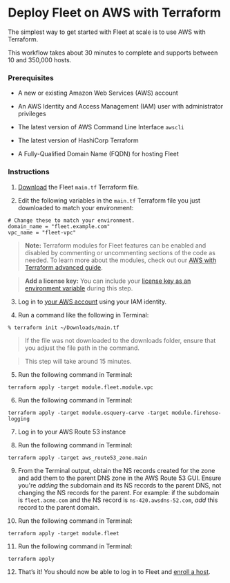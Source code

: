 # Deploy Fleet on AWS with Terraform

The simplest way to get started with Fleet at scale is to use AWS with Terraform.

This workflow takes about 30 minutes to complete and supports between 10 and 350,000 hosts.


### Prerequisites

- A new or existing Amazon Web Services (AWS) account

- An AWS Identity and Access Management (IAM) user with administrator privileges

- The latest version of AWS Command Line Interface `awscli`

- The latest version of HashiCorp Terraform

- A Fully-Qualified Domain Name (FQDN) for hosting Fleet

### Instructions

1. [Download](https://github.com/fleetdm/fleet-terraform/blob/main/example/main.tf) the Fleet `main.tf` Terraform file.

2. Edit the following variables in the `main.tf` Terraform file you just downloaded to match your environment:
    
```
# Change these to match your environment.
domain_name = "fleet.example.com"
vpc_name = "fleet-vpc"
```

> **Note:** Terraform modules for Fleet features can be enabled and disabled by commenting or uncommenting sections of the code as needed. To learn more about the modules, check out our [AWS with Terraform advanced guide](https://fleetdm.com/docs/deploy/deploy-on-aws-with-terraform).

> **Add a license key:** You can include your [license key as an environment variable](https://fleetdm.com/docs/configuration/fleet-server-configuration#license-key) during this step.

3. Log in to [your AWS account](https://aws.amazon.com/iam/) using your IAM identity.

4. Run a command like the following in Terminal:
    
```
% terraform init ~/Downloads/main.tf
```

> If the file was not downloaded to the downloads folder, ensure that you adjust the file path in the command.

> This step will take around 15 minutes.

5. Run the following command in Terminal:

```
terraform apply -target module.fleet.module.vpc
```

6. Run the following command in Terminal:
    
```
terraform apply -target module.osquery-carve -target module.firehose-logging
```

7. Log in to your AWS Route 53 instance

8. Run the following command in Terminal:

```
terraform apply -target aws_route53_zone.main
```

9. From the Terminal output, obtain the NS records created for the zone and add them to the parent DNS zone in the AWS Route 53 GUI. Ensure you're *adding* the subdomain and its NS records to the parent DNS, not changing the NS records for the parent. For example: if the subdomain is `fleet.acme.com` and the NS record is `ns-420.awsdns-52.com`, *add* this record to the parent domain. 

10. Run the following command in Terminal:
    
```
terraform apply -target module.fleet
```

11. Run the following command in Terminal:
    
```
terraform apply
```

12. That’s it! You should now be able to log in to Fleet and [enroll a host](https://fleetdm.com/docs/using-fleet/enroll-hosts).

<meta name="articleTitle" value="Deploy Fleet on AWS with Terraform">
<meta name="authorGitHubUsername" value="edwardsb">
<meta name="authorFullName" value="Ben Edwards">
<meta name="publishedOn" value="2025-07-17">
<meta name="category" value="guides">
<meta name="articleImageUrl" value="../website/assets/images/articles/deploy-fleet-on-aws-with-terraform-800x450@2x.png">
<meta name="description" value="Learn how to deploy Fleet on AWS.">
